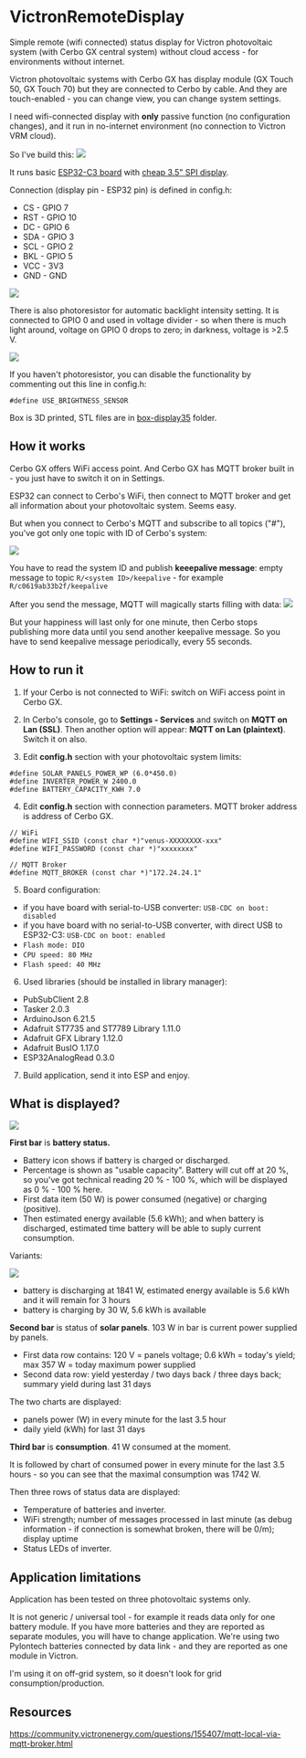 # VictronRemoteDisplay
Simple remote (wifi connected) status display for Victron photovoltaic system (with Cerbo GX central system) without cloud access - for environments without internet.

Victron photovoltaic systems with Cerbo GX has display module (GX Touch 50, GX Touch 70) but they are connected to Cerbo by cable. And they are touch-enabled - you can change view, you can change system settings. 

I need wifi-connected display with **only** passive function (no configuration changes), and it run in no-internet environment (no connection to Victron VRM cloud).

So I've build this:
![](/imgs2/2025-05-05%2018.51.06.jpg) 

It runs basic [ESP32-C3 board](https://s.click.aliexpress.com/e/_DEw2w8v) with [cheap 3.5" SPI display](https://s.click.aliexpress.com/e/_opxDnTV). 

Connection (display pin - ESP32 pin) is defined in config.h:
- CS - GPIO 7
- RST - GPIO 10
- DC - GPIO 6 
- SDA - GPIO 3
- SCL - GPIO 2
- BKL - GPIO 5
- VCC - 3V3
- GND - GND

![](/imgs2/2025-04-14%2009.21.35.jpg) 

There is also photoresistor for automatic backlight intensity setting. 
It is connected to GPIO 0 and used in voltage divider - so when there is much light around, voltage on GPIO 0 drops to zero; in darkness, voltage is >2.5 V.

![](/imgs2/2025-05-06%2007.23.00.jpg)

If you haven't photoresistor, you can disable the functionality by commenting out this line in config.h:

``#define USE_BRIGHTNESS_SENSOR 
``

Box is 3D printed, STL files are in [box-display35](/box-display35/) folder.



## How it works

Cerbo GX offers WiFi access point. And Cerbo GX has MQTT broker built in - you just have to switch it on in Settings. 

ESP32 can connect to Cerbo's WiFi, then connect to MQTT broker and get all information about your photovoltaic system. Seems easy.

But when you connect to Cerbo's MQTT and subscribe to all topics ("#"), you've got only one topic with ID of Cerbo's system:

![](/imgs/empty.png)

You have to read the system ID and publish **keeepalive message**: empty message to topic `R/<system ID>/keepalive` - for example `R/c0619ab33b2f/keepalive`

After you send the message, MQTT will magically starts filling with data:
![](/imgs/full.png)

But your happiness will last only for one minute, then Cerbo stops publishing more data until you send another keepalive message. So you have to send keepalive message periodically, every 55 seconds.

## How to run it

1) If your Cerbo is not connected to WiFi: switch on WiFi access point in Cerbo GX.

2) In Cerbo's console, go to **Settings - Services** and switch on **MQTT on Lan (SSL)**. Then another option will appear: **MQTT on Lan (plaintext)**. Switch it on also.

3) Edit **config.h** section with your photovoltaic system limits:

```
#define SOLAR_PANELS_POWER_WP (6.0*450.0)
#define INVERTER_POWER_W 2400.0
#define BATTERY_CAPACITY_KWH 7.0
```

4) Edit **config.h** section with connection parameters. MQTT broker address is address of Cerbo GX.

```
// WiFi
#define WIFI_SSID (const char *)"venus-XXXXXXXX-xxx"
#define WIFI_PASSWORD (const char *)"xxxxxxxx"

// MQTT Broker
#define MQTT_BROKER (const char *)"172.24.24.1"
```

5) Board configuration:
- if you have board with serial-to-USB converter: `USB-CDC on boot: disabled`
- if you have board with no serial-to-USB converter, with direct USB to ESP32-C3: `USB-CDC on boot: enabled`
- `Flash mode: DIO`
- `CPU speed: 80 MHz`
- `Flash speed: 40 MHz`

6) Used libraries (should be installed in library manager):
* PubSubClient 2.8 
* Tasker 2.0.3
* ArduinoJson 6.21.5 
* Adafruit ST7735 and ST7789 Library 1.11.0
* Adafruit GFX Library 1.12.0
* Adafruit BusIO  1.17.0
* ESP32AnalogRead 0.3.0 


7) Build application, send it into ESP and enjoy.

## What is displayed?

![](/imgs2/2025-05-05%2018.51.03.jpg)

**First bar** is **battery status.** 
* Battery icon shows if battery is charged or discharged. 
* Percentage is shown as "usable capacity". Battery will cut off at 20 %, so you've got technical reading 20 % - 100 %, which will be displayed as 0 % - 100 % here. 
* First data item (50 W) is power consumed (negative) or charging (positive). 
* Then estimated energy available (5.6 kWh); and when battery is discharged, estimated time battery will be able to suply current consumption.

Variants:

![](/imgs2/display1.png)
* battery is discharging at 1841 W, estimated energy available is 5.6 kWh and it will remain for 3 hours
* battery is charging by 30 W, 5.6 kWh is available

**Second bar** is status of **solar panels**. 103 W in bar is current power supplied by panels. 
* First data row contains: 120 V = panels voltage; 0.6 kWh = today's yield; max 357 W = today maximum power supplied
* Second data row: yield yesterday / two days back / three days back; summary yield during last 31 days

The two charts are displayed:
* panels power (W) in every minute for the last 3.5 hour
* daily yield (kWh) for last 31 days

**Third bar** is **consumption**. 41 W consumed at the moment.

It is followed by chart of consumed power in every minute for the last 3.5 hours - so you can see that the maximal consumption was 1742 W.

Then three rows of status data are displayed:
* Temperature of batteries and inverter.
* WiFi strength; number of messages processed in last minute (as debug information - if connection is somewhat broken, there will be 0/m); display uptime
* Status LEDs of inverter.


## Application limitations

Application has been tested on three photovoltaic systems only.

It is not generic / universal tool - for example it reads data only for one battery module. If you have more batteries and they are reported as separate modules, you will have to change application. We're using two Pylontech batteries connected by data link - and they are reported as one module in Victron.

I'm using it on off-grid system, so it doesn't look for grid consumption/production.  


## Resources

https://community.victronenergy.com/questions/155407/mqtt-local-via-mqtt-broker.html
